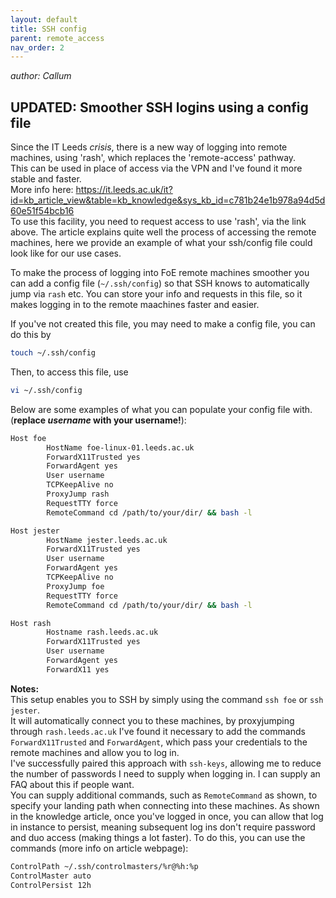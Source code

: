 ```yaml
---
layout: default
title: SSH config
parent: remote_access
nav_order: 2
---
```

_author: Callum_

## UPDATED: Smoother SSH logins using a config file

Since the IT Leeds _crisis_, there is a new way of logging into remote machines, using 'rash', which replaces the 'remote-access' pathway. \
This can be used in place of access via the VPN and I've found it more stable and faster. \
More info here: https://it.leeds.ac.uk/it?id=kb_article_view&table=kb_knowledge&sys_kb_id=c781b24e1b978a94d5d60e51f54bcb16 \
To use this facility, you need to request access to use 'rash', via the link above. The article explains quite well the process of accessing the remote machines, here we provide an example of what your ssh/config file could look like for our use cases. 

To make the process of logging into FoE remote machines smoother you can add a config file (`~/.ssh/config`) so that SSH knows to automatically jump via `rash` etc. You can store your info and requests in this file, so it makes logging in to the remote maachines faster and easier. 

If you've not created this file, you may need to make a config file, you can do this by 
```bash
touch ~/.ssh/config
```
Then, to access this file, use
```bash
vi ~/.ssh/config
```

Below are some examples of what you can populate your config file with. \
 (**replace _username_ with your username!**):
```bash
Host foe
        HostName foe-linux-01.leeds.ac.uk
        ForwardX11Trusted yes
        ForwardAgent yes
        User username
        TCPKeepAlive no
        ProxyJump rash
        RequestTTY force
        RemoteCommand cd /path/to/your/dir/ && bash -l 

Host jester
        HostName jester.leeds.ac.uk
        ForwardX11Trusted yes
        User username
        ForwardAgent yes
        TCPKeepAlive no
        ProxyJump foe
        RequestTTY force
        RemoteCommand cd /path/to/your/dir/ && bash -l

Host rash
        Hostname rash.leeds.ac.uk
        ForwardX11Trusted yes
        User username
        ForwardAgent yes
        ForwardX11 yes
```

**Notes:**\
This setup enables you to SSH by simply using the command `ssh foe` or `ssh jester`. \
It will automatically connect you to these machines, by proxyjumping through `rash.leeds.ac.uk` 
I've found it necessary to add the commands `ForwardX11Trusted` and `ForwardAgent`, which pass your credentials to the remote machines and allow you to log in. \
I've successfully paired this approach with `ssh-keys`, allowing me to reduce the number of passwords I need to supply when logging in. I can supply an FAQ about this if people want. \
You can supply additional commands, such as `RemoteCommand` as shown, to specify your landing path when connecting into these machines.
As shown in the knowledge article, once you've logged in once, you can allow that log in instance to persist, meaning subsequent log ins don't require password and duo access (making things a lot faster). To do this, you can use the commands (more info on article webpage):
```bash
ControlPath ~/.ssh/controlmasters/%r@%h:%p
ControlMaster auto
ControlPersist 12h
```


